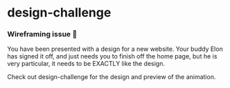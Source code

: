 # design-challenge

### Wireframing issue 🚀
You have been presented with a design for a new website. Your buddy Elon has signed it off, and just needs you to finish off the home page, but he is very particular, it needs to be EXACTLY like the design.

Check out design-challenge for the design and preview of the animation.
